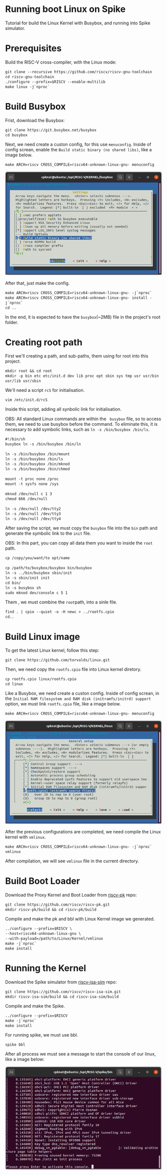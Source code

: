 # Running boot Linux on Spike

Tutorial for build the Linux Kernel with Busybox, and running into Spike simulator.

# Prerequisites

Build the RISC-V cross-compiler, with the Linux mode:
```
git clone --recursive https://github.com/riscv/riscv-gnu-toolchain
cd riscv-gnu-toolchain
./configure --prefix=$RISCV --enable-multilib
make linux -j`nproc`
```

# Build Busybox

Frist, download the Busybox:  
```
git clone https://git.busybox.net/busybox
cd busybox
```

Next, we need create a custon config, for this use ```menuconfig```. Inside of config screan, enable the ```Build static binary (no shared libs)```, like a image below.
```
make ARCH=riscv CROSS_COMPILE=riscv64-unknown-linux-gnu- menuconfig
```
![image1](figures/Busybox.png)

After that, just make the config.
```
make ARCH=riscv CROSS_COMPILE=riscv64-unknown-linux-gnu- -j`nproc`
make ARCH=riscv CROSS_COMPILE=riscv64-unknown-linux-gnu- install -j`nproc`
cd ..
```

In the end, it is expected to have the ```busybox```(~2MB) file in the project's root folder.


# Creating root path

First we'll creating a path, and sub-paths, them using for root into this project.

```
mkdir root && cd root
mkdir -p bin etc etc/init.d dev lib proc opt sbin sys tmp usr usr/bin usr/lib usr/sbin

```
We'll need a script ```rcS``` for initialisation.
```
vim /etc/init.d/rcS
```

Inside this script, adding all synbolic link for initialisation.

OBS: All standard Linux commands are within the ``` busybox``` file, so to access them, we need to use busybox before the command. To eliminate this, it is necessary to add symbolic links, such as ```ln -s /bin/busybox /bin/ls```.
```
#!/bin/sh
busybox ln -s /bin/busybox /bin/ln

ln -s /bin/busybox /bin/mount
ln -s /bin/busybox /bin/ls
ln -s /bin/busybox /bin/mknod
ln -s /bin/busybox /bin/chmod

mount -t proc none /proc
mount -t sysfs none /sys

mknod /dev/null c 1 3
chmod 666 /dev/null

ln -s /dev/null /dev/tty2
ln -s /dev/null /dev/tty3
ln -s /dev/null /dev/tty4
```

After saving the script, we must copy the ```busybox``` file into the ```bin``` path and generate the symbolic link to the ```init``` file.

OBS: In this part, you can copy all data them you want to inside the ```root``` path. 
```
cp /copy/you/want/to opt/name

cp /path/to/busybox/busybox bin/busybox
ln -s ../bin/busybox sbin/init
ln -s sbin/init init
cd bin/
ln -s busybox sh
sudo mknod dev/console c 5 1
```


Them , we must combine the ```root```path, into a sinle file.
```
find . | cpio --quiet -o -H newc > ../rootfs.cpio
cd.. 
```


# Build Linux image

To get the latest Linux kernel, follow this step:
```
git clone https://github.com/torvalds/linux.git
```

Then, we need copy the ```rootfs.cpio``` file into Linux kernel diretory.
```
cp rootfs.cpio linux/rootfs.cpio
cd linux
```

Like a Busybox, we need create a custon config. Inside of config screan, in  the ```Initial RAM filesystem and RAM disk (initramfs/initrd) support``` option, we must link ```rootfs.cpio``` file, like a image below.
```
make ARCH=riscv CROSS_COMPILE=riscv64-unknown-linux-gnu- menuconfig
```
![image2](figures/linux.png)

After the previous configurations are completed, we need compile the Linux kernel with ```vmlinux```.
```
make ARCH=riscv CROSS_COMPILE=riscv64-unknown-linux-gnu- -j`nproc` vmlinux
```

After compilation, we will see ```vmlinux``` file in the current directory.


# Build Boot Loader

Download the Proxy Kernel and Boot Loader from [riscv-pk](https://github.com/riscv/riscv-pk) repo:
```
git clone https://github.com/riscv/riscv-pk.git
mkdir riscv-pk/build && cd riscv-pk/build
```

Compile and make the pk and bbl with Linux Kernel image we generated.
```
../configure --prefix=$RISCV \
--host=riscv64-unknown-linux-gnu \
--with-payload=/path/to/Linux/Kernel/vmlinux
make -j`nproc`
make install
```


# Running the Kernel 

Download the Spike simulator from [riscv-isa-sim](https://github.com/riscv/riscv-isa-sim.git) repo:

```
git clone https://github.com/riscv/riscv-isa-sim.git
mkdir riscv-isa-sim/build && cd riscv-isa-sim/build
```


Compile and make the Spike.
```
../configure --prefix=$RISCV 
make -j`nproc`
make install
```

For running spike, we must use bbl.
```
spike bbl
```

After all process we must see a message to start the console of our linux, like a image below:

![image3](figures/kernel.png)


